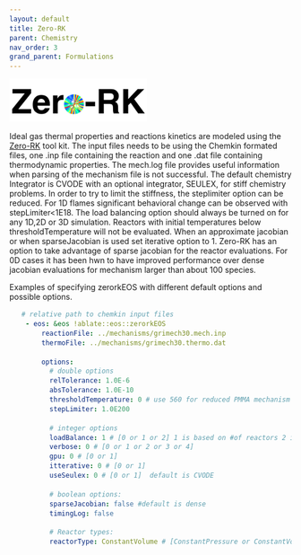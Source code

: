 ```yaml
---
layout: default
title: Zero-RK
parent: Chemistry
nav_order: 3
grand_parent: Formulations
---
```


![ZeroRK Logo](zerork_image.png "ZeroRk logo")


Ideal gas thermal properties and reactions kinetics are modeled using the [Zero-RK](https://github.com/LLNL/zero-rk) tool kit. 
The input files needs to be using the Chemkin formated files, one .inp file containing the reaction and one .dat file containing thermodynamic properties.
The mech.log file provides useful information when parsing of the mechanism file is not successful.
The default chemistry Integrator is CVODE with an optional integrator, SEULEX, for stiff chemistry problems.
In order to try to limit the stiffness, the steplimiter option can be reduced. 
For 1D flames significant behavioral change can be observed with stepLimiter<1E18.
The load balancing option should always be turned on for any 1D,2D or 3D simulation.
Reactors with initial temperatures below thresholdTemperature will not be evaluated.
When an approximate jacobian or when sparseJacobian is used set iterative option to 1.
Zero-RK has an option to take advantage of sparse jacobian for the reactor evaluations.
For 0D cases it has been hwn to have improved performance over dense jacobian evaluations for mechanism larger than about 100 species.

Examples of specifying zerorkEOS with different default options and possible options.

```yaml
   # relative path to chemkin input files
    - eos: &eos !ablate::eos::zerorkEOS
        reactionFile: ../mechanisms/grimech30.mech.inp
        thermoFile: ../mechanisms/grimech30.thermo.dat

        options:
          # double options
          relTolerance: 1.0E-6
          absTolerance: 1.0E-10
          thresholdTemperature: 0 # use 560 for reduced PMMA mechanism
          stepLimiter: 1.0E200          
          
          # integer options
          loadBalance: 1 # [0 or 1 or 2] 1 is based on #of reactors 2 is based on time
          verbose: 0 # [0 or 1 or 2 or 3 or 4]
          gpu: 0 # [0 or 1]
          itterative: 0 # [0 or 1]
          useSeulex: 0 # [0 or 1]  default is CVODE     
          
          # boolean options:
          sparseJacobian: false #default is dense
          timingLog: false

          # Reactor types:
          reactorType: ConstantVolume # [ConstantPressure or ConstantVolume]


```
